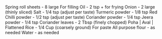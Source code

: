 Spring roll sheets - 8 large
For filling
Oil - 2 tsp + for frying
Onion - 2 large (thinly sliced)
Salt - 1/4 tsp (adjust per taste)
Turmeric powder - 1/8 tsp
Red Chilli powder - 1/2 tsp (adjust per taste)
Coriander powder - 1/4 tsp
Jeera powder - 1/4 tsp
Coriander leaves - 2 Tbsp (finely chopped)
Poha | Aval | Flattened Rice - 1/4 Cup (coarsely ground)
For paste
All purpose flour - as needed
Water - as needed
